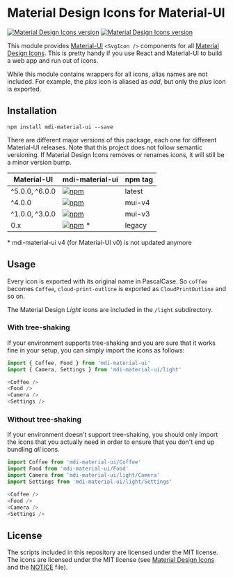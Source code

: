 # Material Design Icons for Material-UI

[![Material Design Icons version](https://img.shields.io/badge/mdi-v7.4.47-blue.svg)](https://github.com/Templarian/MaterialDesign)
[![Material Design Icons version](https://img.shields.io/badge/mdi--light-v0.2.63-blue.svg)](https://github.com/Templarian/MaterialDesignLight)

This module provides [Material-UI][material-ui] `<SvgIcon />` components for all
[Material Design Icons][md-icons]. This is pretty handy if you use React and Material-UI
to build a web app and run out of icons.

While this module contains wrappers for all icons, alias names are not included. For example, the _plus_ icon is aliased as _add_, but only the _plus_ icon
is exported.

[materialdesign-webfont-material-ui]: https://github.com/TeamWertarbyte/materialdesign-webfont-material-ui
[material-ui]: http://www.material-ui.com/
[md-icons]: https://materialdesignicons.com/

## Installation

```shell
npm install mdi-material-ui --save
```

There are different major versions of this package, each one for different Material-UI releases. Note that this project does not follow semantic versioning. If Material Design Icons removes or renames icons, it will still be a minor version bump.

| Material-UI    | mdi-material-ui                                                                                                                           | npm tag |
| -------------- | ----------------------------------------------------------------------------------------------------------------------------------------- | ------- |
| ^5.0.0, ^6.0.0 | [![npm](https://img.shields.io/npm/v/mdi-material-ui.svg)](https://www.npmjs.com/package/mdi-material-ui)                                 | latest  |
| ^4.0.0         | [![npm](https://img.shields.io/npm/v/mdi-material-ui/mui-v4.svg)](https://www.npmjs.com/package/mdi-material-ui/v/mui-v4)                 | mui-v4  |
| ^1.0.0, ^3.0.0 | [![npm](https://img.shields.io/npm/v/mdi-material-ui/mui-v3.svg)](https://www.npmjs.com/package/mdi-material-ui/v/mui-v3)                 | mui-v3  |
| 0.x            | [![npm](https://img.shields.io/npm/v/mdi-material-ui/legacy.svg?color=yellow)](https://www.npmjs.com/package/mdi-material-ui/v/legacy) \* | legacy  |

\* mdi-material-ui v4 (for Material-UI v0) is not updated anymore

## Usage

Every icon is exported with its original name in PascalCase. So `coffee` becomes `Coffee`,
`cloud-print-outline` is exported as `CloudPrintOutline` and so on.

The Material Design _Light_ icons are included in the `/light` subdirectory.

### With tree-shaking

If your environment supports tree-shaking and you are sure that it works fine in your setup, you can simply import the icons as follows:

```js
import { Coffee, Food } from 'mdi-material-ui'
import { Camera, Settings } from 'mdi-material-ui/light'

<Coffee />
<Food />
<Camera />
<Settings />
```

### Without tree-shaking

If your environment doesn't support tree-shaking, you should only import the icons that you actually need in order to ensure that you don't end up bundling _all_ icons.

```js
import Coffee from 'mdi-material-ui/Coffee'
import Food from 'mdi-material-ui/Food'
import Camera from 'mdi-material-ui/light/Camera'
import Settings from 'mdi-material-ui/light/Settings'

<Coffee />
<Food />
<Camera />
<Settings />
```

## License

The scripts included in this repository are licensed under the MIT license.
The icons are licensed under the MIT license (see [Material Design Icons](https://github.com/Templarian/MaterialDesign-SVG) and the [NOTICE][] file).

[notice]: https://github.com/TeamWertarbyte/mdi-material-ui/blob/master/NOTICE
